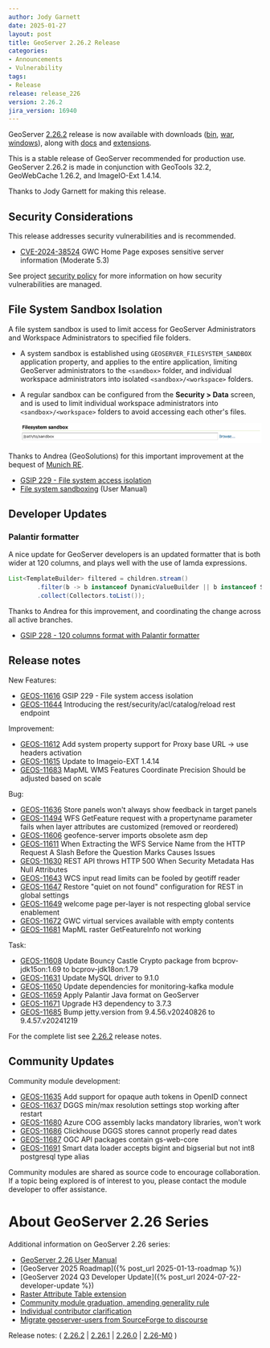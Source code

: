 ```yaml
---
author: Jody Garnett
date: 2025-01-27
layout: post
title: GeoServer 2.26.2 Release
categories:
- Announcements
- Vulnerability
tags:
- Release
release: release_226
version: 2.26.2
jira_version: 16940
--- 
```


GeoServer [2.26.2](/release/2.26.2/) release is now available
with downloads
([bin](https://sourceforge.net/projects/geoserver/files/GeoServer/2.26.2/geoserver-2.26.2-bin.zip/download),
[war](https://sourceforge.net/projects/geoserver/files/GeoServer/2.26.2/geoserver-2.26.2-war.zip/download),
[windows](https://sourceforge.net/projects/geoserver/files/GeoServer/2.26.2/GeoServer-2.26.2-winsetup.exe/download)), along with 
[docs](https://sourceforge.net/projects/geoserver/files/GeoServer/2.26.2/geoserver-2.26.2-htmldoc.zip/download) and
[extensions](https://sourceforge.net/projects/geoserver/files/GeoServer/2.26.2/extensions/).

This is a stable release of GeoServer recommended for production use.
GeoServer 2.26.2 is made in conjunction with GeoTools 32.2, GeoWebCache 1.26.2, and ImageIO-Ext 1.4.14. 

Thanks to Jody Garnett for making this release. 

## Security Considerations

This release addresses security vulnerabilities and is recommended.

* [CVE-2024-38524](https://github.com/geoserver/geoserver/security/advisories/GHSA-jm79-7xhw-6f6f) GWC Home Page exposes sensitive server information (Moderate 5.3)

See project [security policy](https://github.com/geoserver/geoserver/blob/main/SECURITY.md) for more information on how security vulnerabilities are managed. 

## File System Sandbox Isolation

A file system sandbox is used to limit access for GeoServer Administrators and Workspace Administrators to specified file folders.

* A system sandbox is established using ``GEOSERVER_FILESYSTEM_SANDBOX`` application property, and applies to the entire application, limiting GeoServer administrators to the ``<sandbox>`` folder, and individual workspace administrators into isolated ``<sandbox>/<workspace>`` folders.

* A regular sandbox can be configured from the **Security > Data** screen, and is used to limit individual workspace administrators into ``<sandbox>/<workspace>`` folders to avoid accessing each other's files.
  
  ![](/img/posts/2.26/filesystem-sandbox.png)

Thanks to Andrea (GeoSolutions) for this important improvement at the bequest of [Munich RE](https://www.munichre.com/en.html).

- [GSIP 229 - File system access isolation](https://github.com/geoserver/geoserver/wiki/GSIP-229)
- [File system sandboxing](https://docs.geoserver.org/2.26.x/en/user/security/sandbox.html) (User Manual)

## Developer Updates

### Palantir formatter

A nice update for GeoServer developers is an updated formatter that is both wider at 120 columns, and plays well with the use of lamda expressions.

```java
List<TemplateBuilder> filtered = children.stream()
        .filter(b -> b instanceof DynamicValueBuilder || b instanceof SourceBuilder)
        .collect(Collectors.toList());
```

Thanks to Andrea for this improvement, and coordinating the change across all active branches.

- [GSIP 228 - 120 columns format with Palantir formatter](https://github.com/geoserver/geoserver/wiki/GSIP-228)

## Release notes


New Features:

* [GEOS-11616](https://osgeo-org.atlassian.net/browse/GEOS-11616) GSIP 229 - File system access isolation
* [GEOS-11644](https://osgeo-org.atlassian.net/browse/GEOS-11644) Introducing the rest/security/acl/catalog/reload rest endpoint

Improvement:

* [GEOS-11612](https://osgeo-org.atlassian.net/browse/GEOS-11612) Add system property support for Proxy base URL -> use headers activation
* [GEOS-11615](https://osgeo-org.atlassian.net/browse/GEOS-11615) Update to Imageio-EXT 1.4.14
* [GEOS-11683](https://osgeo-org.atlassian.net/browse/GEOS-11683) MapML WMS Features Coordinate Precision Should be adjusted based on scale

Bug:

* [GEOS-11636](https://osgeo-org.atlassian.net/browse/GEOS-11636) Store panels won't always show feedback in target panels
* [GEOS-11494](https://osgeo-org.atlassian.net/browse/GEOS-11494) WFS GetFeature request with a propertyname parameter fails when layer attributes are customized (removed or reordered)
* [GEOS-11606](https://osgeo-org.atlassian.net/browse/GEOS-11606) geofence-server imports obsolete asm dep
* [GEOS-11611](https://osgeo-org.atlassian.net/browse/GEOS-11611) When Extracting the WFS Service Name from the HTTP Request A Slash Before the Question Marks Causes Issues
* [GEOS-11630](https://osgeo-org.atlassian.net/browse/GEOS-11630) REST API throws HTTP 500 When Security Metadata Has Null Attributes
* [GEOS-11643](https://osgeo-org.atlassian.net/browse/GEOS-11643) WCS input read limits can be fooled by geotiff reader
* [GEOS-11647](https://osgeo-org.atlassian.net/browse/GEOS-11647) Restore "quiet on not found" configuration for REST in global settings
* [GEOS-11649](https://osgeo-org.atlassian.net/browse/GEOS-11649) welcome page per-layer is not respecting global service enablement
* [GEOS-11672](https://osgeo-org.atlassian.net/browse/GEOS-11672) GWC virtual services available with empty contents
* [GEOS-11681](https://osgeo-org.atlassian.net/browse/GEOS-11681) MapML raster GetFeatureInfo not working

Task:

* [GEOS-11608](https://osgeo-org.atlassian.net/browse/GEOS-11608) Update Bouncy Castle Crypto package from bcprov-jdk15on:1.69 to bcprov-jdk18on:1.79
* [GEOS-11631](https://osgeo-org.atlassian.net/browse/GEOS-11631) Update MySQL driver to 9.1.0
* [GEOS-11650](https://osgeo-org.atlassian.net/browse/GEOS-11650) Update dependencies for monitoring-kafka module
* [GEOS-11659](https://osgeo-org.atlassian.net/browse/GEOS-11659) Apply Palantir Java format on GeoServer
* [GEOS-11671](https://osgeo-org.atlassian.net/browse/GEOS-11671) Upgrade H3 dependency to 3.7.3
* [GEOS-11685](https://osgeo-org.atlassian.net/browse/GEOS-11685) Bump jetty.version from 9.4.56.v20240826 to 9.4.57.v20241219

For the complete list see [2.26.2](https://github.com/geoserver/geoserver/releases/tag/2.26.2) release notes. 

## Community Updates

Community module development:

* [GEOS-11635](https://osgeo-org.atlassian.net/browse/GEOS-11635) Add support for opaque auth tokens in OpenID connect
* [GEOS-11637](https://osgeo-org.atlassian.net/browse/GEOS-11637) DGGS min/max resolution settings stop working after restart
* [GEOS-11680](https://osgeo-org.atlassian.net/browse/GEOS-11680) Azure COG assembly lacks mandatory libraries, won't work
* [GEOS-11686](https://osgeo-org.atlassian.net/browse/GEOS-11686) Clickhouse DGGS stores cannot properly read dates
* [GEOS-11687](https://osgeo-org.atlassian.net/browse/GEOS-11687) OGC API packages contain gs-web-core
* [GEOS-11691](https://osgeo-org.atlassian.net/browse/GEOS-11691) Smart data loader accepts bigint and bigserial but not int8 postgresql type alias

Community modules are shared as source code to encourage collaboration. If a topic being explored is of interest to you, please contact the module developer to offer assistance. 

# About GeoServer 2.26 Series

Additional information on GeoServer 2.26 series:

* [GeoServer 2.26 User Manual](https://docs.geoserver.org/2.26.x/en/user/)
* [GeoServer 2025 Roadmap]({% post_url 2025-01-13-roadmap %})
* [GeoServer 2024 Q3 Developer Update]({% post_url 2024-07-22-developer-update %})
* [Raster Attribute Table extension](https://github.com/geoserver/geoserver/wiki/GSIP-222)
* [Community module graduation, amending generality rule](https://github.com/geoserver/geoserver/wiki/GSIP-223)
* [Individual contributor clarification](https://github.com/geoserver/geoserver/wiki/GSIP-224)
* [Migrate geoserver-users from SourceForge to discourse](https://github.com/geoserver/geoserver/wiki/GSIP-225)

Release notes:
( [2.26.2](https://github.com/geoserver/geoserver/releases/tag/2.26.2)
| [2.26.1](https://github.com/geoserver/geoserver/releases/tag/2.26.1)
| [2.26.0](https://github.com/geoserver/geoserver/releases/tag/2.26.0)
| [2.26-M0](https://github.com/geoserver/geoserver/releases/tag/2.26-M0)
) 

